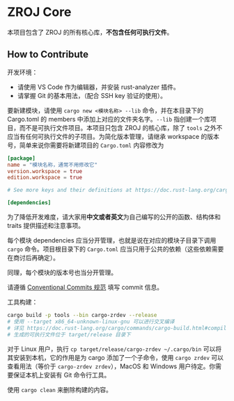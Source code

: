 # ZROJ Core

本项目包含了 ZROJ 的所有核心库，**不包含任何可执行文件**。

## How to Contribute

开发环境：

- 请使用 VS Code 作为编辑器，并安装 rust-analyzer 插件。
- 请掌握 Git 的基本用法，（配合 SSH key 验证的使用）。

要新建模块，请使用 `cargo new <模块名称> --lib` 命令，并在本目录下的 Cargo.toml 的 members 中添加上对应的文件夹名字。`--lib` 指创建一个库项目，而不是可执行文件项目。本项目只包含 ZROJ 的核心库，除了 `tools` 之外不应当有任何可执行文件的子项目。为简化版本管理，请继承 workspace 的版本号，简单来说你需要将新建项目的 `Cargo.toml` 内容修改为

```toml
[package]
name = "模块名称，通常不用修改它"
version.workspace = true
edition.workspace = true

# See more keys and their definitions at https://doc.rust-lang.org/cargo/reference/manifest.html

[dependencies]
```

为了降低开发难度，请大家用**中文或者英文**为自己编写的公开的函数、结构体和 traits 提供描述和注意事项。

每个模块 dependencies 应当分开管理，也就是说在对应的模块子目录下调用 `cargo` 命令。项目根目录下的 `Cargo.toml` 应当只用于公共的依赖（这些依赖需要在商讨后再确定）。

同理，每个模块的版本号也当分开管理。

请遵循 [Conventional Commits 规范](https://www.conventionalcommits.org/zh-hans/v1.0.0/) 填写 commit 信息。

工具构建：

```bash
cargo build -p tools --bin cargo-zrdev --release
# 使用 --target x86_64-unknown-linux-gnu 可以进行交叉编译
# 详见 https://doc.rust-lang.org/cargo/commands/cargo-build.html#compilation-options
# 生成的可执行文件位于 target/release 目录下
```

对于 Linux 用户，执行 `cp target/release/cargo-zrdev ~/.cargo/bin` 可以将其安装到本机，它的作用是为 cargo 添加了一个子命令，使用 `cargo zrdev` 可以查看用法（等价于 `cargo-zrdev zrdev`），MacOS 和 Windows 用户待定。你需要保证本机上安装有 Git 命令行工具。

使用 `cargo clean` 来删除构建的内容。